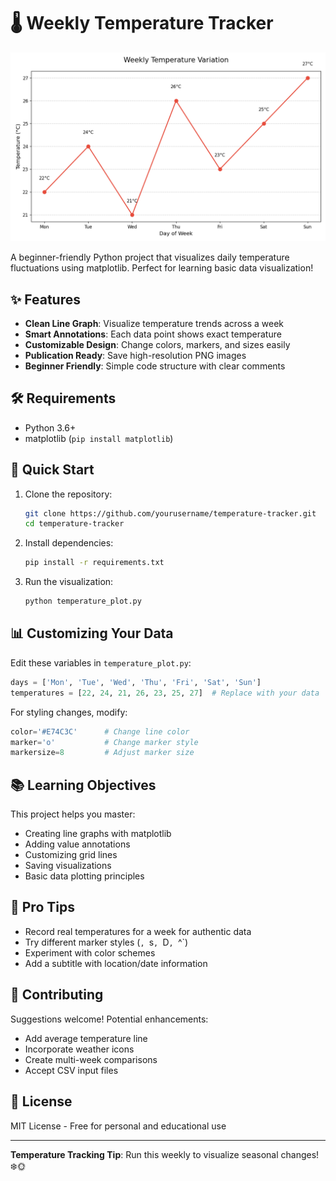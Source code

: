 # 🌡️ Weekly Temperature Tracker

![Sample Temperature Graph](weekly_temperatures.png)

A beginner-friendly Python project that visualizes daily temperature fluctuations using matplotlib. Perfect for learning basic data visualization!

## ✨ Features

- **Clean Line Graph**: Visualize temperature trends across a week
- **Smart Annotations**: Each data point shows exact temperature
- **Customizable Design**: Change colors, markers, and sizes easily
- **Publication Ready**: Save high-resolution PNG images
- **Beginner Friendly**: Simple code structure with clear comments

## 🛠️ Requirements

- Python 3.6+
- matplotlib (`pip install matplotlib`)

## 🚀 Quick Start

1. Clone the repository:
   ```bash
   git clone https://github.com/yourusername/temperature-tracker.git
   cd temperature-tracker
   ```

2. Install dependencies:
   ```bash
   pip install -r requirements.txt
   ```

3. Run the visualization:
   ```bash
   python temperature_plot.py
   ```

## 📊 Customizing Your Data

Edit these variables in `temperature_plot.py`:
```python
days = ['Mon', 'Tue', 'Wed', 'Thu', 'Fri', 'Sat', 'Sun']
temperatures = [22, 24, 21, 26, 23, 25, 27]  # Replace with your data
```

For styling changes, modify:
```python
color='#E74C3C'      # Change line color
marker='o'           # Change marker style
markersize=8         # Adjust marker size
```

## 📚 Learning Objectives

This project helps you master:
- Creating line graphs with matplotlib
- Adding value annotations
- Customizing grid lines
- Saving visualizations
- Basic data plotting principles

## 🌟 Pro Tips

- Record real temperatures for a week for authentic data
- Try different marker styles (`, `s`, `D`, `^`)
- Experiment with color schemes
- Add a subtitle with location/date information

## 🤝 Contributing

Suggestions welcome! Potential enhancements:
- Add average temperature line
- Incorporate weather icons
- Create multi-week comparisons
- Accept CSV input files

## 📜 License

MIT License - Free for personal and educational use

---

**Temperature Tracking Tip**: Run this weekly to visualize seasonal changes! ❄️🌞
```
